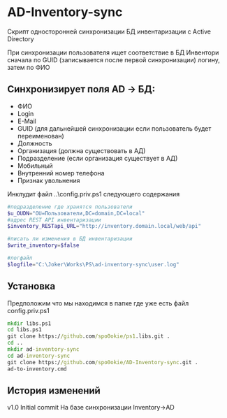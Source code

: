 # AD-Inventory-sync
Скрипт односторонней синхронизации БД инвентаризации с Active Directory

При синхронизации пользователя ищет соответствие в БД Инвентори сначала по GUID (записывается после первой синхронизации) логину, затем по ФИО  

## Синхронизирует поля AD -> БД:
* ФИО
* Login
* E-Mail
* GUID (для дальнейшей синхронизации если пользователь будет переименован)
* Должность
* Организация (должна существовать в АД)
* Подразделение (если организация существует в АД)
* Мобильный
* Внутренний номер телефона
* Признак увольнения


Инклудит файл ..\config.priv.ps1 следующего содержания
```powershell
#подразделение где хранятся пользователи
$u_OUDN="OU=Пользователи,DC=domain,DC=local"
#адрес REST API инвентаризации
$inventory_RESTapi_URL="http://inventory.domain.local/web/api"

#писать ли изменения в БД инвентаризации
$write_inventory=$false

#логфайл
$logfile="C:\Joker\Works\PS\ad-inventory-sync\user.log"
```

## Установка
Предположим что мы находимся в папке где уже есть файл config.priv.ps1

```cmd
mkdir libs.ps1
cd libs.ps1
git clone https://github.com/spo0okie/ps1.libs.git .
cd ..
mkdir ad-inventory-sync
cd ad-inventory-sync
git clone https://github.com/spo0okie/AD-Inventory-sync.git .
ad-to-inventory.cmd
```

## История изменений
v1.0 Initial commit 
     На базе синхронизации Inventory->AD

